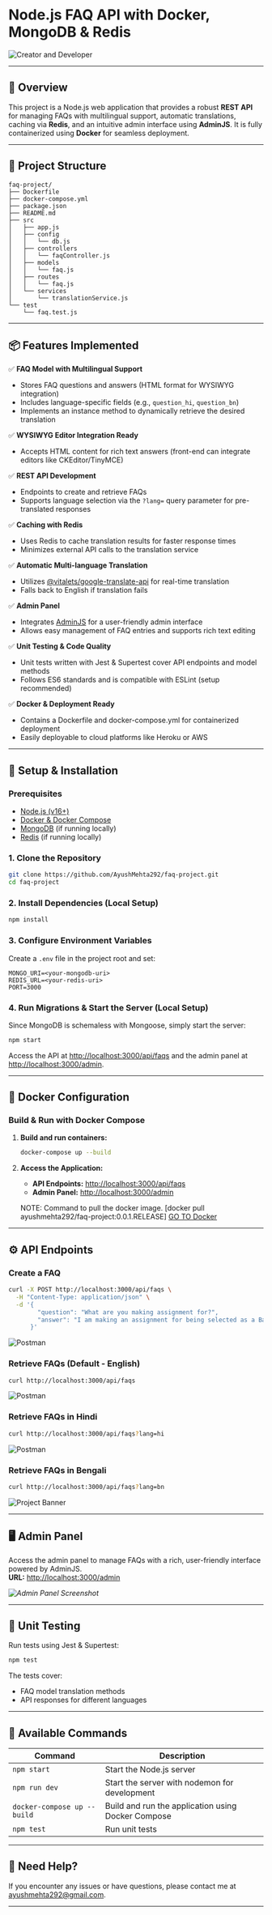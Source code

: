 # Node.js FAQ API with Docker, MongoDB & Redis

![Creator and Developer](https://avatars.githubusercontent.com/u/137374903?v=4)  

---

## 🚀 Overview
This project is a Node.js web application that provides a robust **REST API** for managing FAQs with multilingual support, automatic translations, caching via **Redis**, and an intuitive admin interface using **AdminJS**. It is fully containerized using **Docker** for seamless deployment.

---

## 📂 Project Structure
```
faq-project/
├── Dockerfile                
├── docker-compose.yml        
├── package.json             
├── README.md                 
├── src
│   ├── app.js               
│   ├── config
│   │   └── db.js             
│   ├── controllers
│   │   └── faqController.js  
│   ├── models
│   │   └── faq.js            
│   ├── routes
│   │   └── faq.js            
│   └── services
│       └── translationService.js  
└── test
    └── faq.test.js           
```

---

## 📦 Features Implemented

✅ **FAQ Model with Multilingual Support**  
   - Stores FAQ questions and answers (HTML format for WYSIWYG integration)  
   - Includes language-specific fields (e.g., `question_hi`, `question_bn`)  
   - Implements an instance method to dynamically retrieve the desired translation

✅ **WYSIWYG Editor Integration Ready**  
   - Accepts HTML content for rich text answers (front-end can integrate editors like CKEditor/TinyMCE)

✅ **REST API Development**  
   - Endpoints to create and retrieve FAQs  
   - Supports language selection via the `?lang=` query parameter for pre-translated responses

✅ **Caching with Redis**  
   - Uses Redis to cache translation results for faster response times  
   - Minimizes external API calls to the translation service

✅ **Automatic Multi-language Translation**  
   - Utilizes [@vitalets/google-translate-api](https://www.npmjs.com/package/@vitalets/google-translate-api) for real-time translation  
   - Falls back to English if translation fails

✅ **Admin Panel**  
   - Integrates [AdminJS](https://adminjs.co/) for a user-friendly admin interface  
   - Allows easy management of FAQ entries and supports rich text editing

✅ **Unit Testing & Code Quality**  
   - Unit tests written with Jest & Supertest cover API endpoints and model methods  
   - Follows ES6 standards and is compatible with ESLint (setup recommended)

✅ **Docker & Deployment Ready**  
   - Contains a Dockerfile and docker-compose.yml for containerized deployment  
   - Easily deployable to cloud platforms like Heroku or AWS

---

## 🔹 Setup & Installation

### Prerequisites
- [Node.js (v16+)](https://nodejs.org/)
- [Docker & Docker Compose](https://docs.docker.com/get-docker/)
- [MongoDB](https://www.mongodb.com/) (if running locally)
- [Redis](https://redis.io/) (if running locally)

### 1. Clone the Repository
```bash
git clone https://github.com/AyushMehta292/faq-project.git
cd faq-project
```

### 2. Install Dependencies (Local Setup)
```bash
npm install
```

### 3. Configure Environment Variables
Create a `.env` file in the project root and set:
```
MONGO_URI=<your-mongodb-uri>
REDIS_URL=<your-redis-uri>
PORT=3000
```

### 4. Run Migrations & Start the Server (Local Setup)
Since MongoDB is schemaless with Mongoose, simply start the server:
```bash
npm start
```
Access the API at [http://localhost:3000/api/faqs](http://localhost:3000/api/faqs) and the admin panel at [http://localhost:3000/admin](http://localhost:3000/admin).

---

## 🐳 Docker Configuration

### **Build & Run with Docker Compose**
1. **Build and run containers:**
   ```bash
   docker-compose up --build
   ```

2. **Access the Application:**
   - **API Endpoints:** [http://localhost:3000/api/faqs](http://localhost:3000/api/faqs)
   - **Admin Panel:** [http://localhost:3000/admin](http://localhost:3000/admin)

   NOTE: Command to pull the docker image. [docker pull ayushmehta292/faq-project:0.0.1.RELEASE] [GO TO Docker](https://hub.docker.com/r/ayushmehta292/faq-project)
---

## ⚙️ API Endpoints

### **Create a FAQ**
```bash
curl -X POST http://localhost:3000/api/faqs \
  -H "Content-Type: application/json" \
  -d '{
        "question": "What are you making assignment for?",
        "answer": "I am making an assignment for being selected as a Backend Developer at a BharatFD."
      }'
```
![Postman](./public/Screenshot%202025-02-02%20at%204.36.17 PM.png)  

### **Retrieve FAQs (Default - English)**
```bash
curl http://localhost:3000/api/faqs
```
![Postman](./public/Screenshot%202025-02-02%20at%204.40.14 PM.png)  


### **Retrieve FAQs in Hindi**
```bash
curl http://localhost:3000/api/faqs?lang=hi
```
![Postman](./public/Screenshot%202025-02-02%20at%204.42.08 PM.png)  

### **Retrieve FAQs in Bengali**
```bash
curl http://localhost:3000/api/faqs?lang=bn
```
![Project Banner](./public/Screenshot%202025-02-02%20at%204.43.01 PM.png)  

---

## 🖥️ Admin Panel
Access the admin panel to manage FAQs with a rich, user-friendly interface powered by AdminJS.  
**URL:** [http://localhost:3000/admin](http://localhost:3000/admin)

*![Admin Panel Screenshot](./public/Company.jpeg)*  

---

## 🧪 Unit Testing
Run tests using Jest & Supertest:
```bash
npm test
```
The tests cover:
- FAQ model translation methods
- API responses for different languages

---

## 📜 Available Commands

| Command                         | Description                                        |
|---------------------------------|----------------------------------------------------|
| `npm start`                     | Start the Node.js server                           |
| `npm run dev`                   | Start the server with nodemon for development      |
| `docker-compose up --build`     | Build and run the application using Docker Compose |
| `npm test`                      | Run unit tests                                     |

---

## 💬 Need Help?
If you encounter any issues or have questions, please contact me at [ayushmehta292@gmail.com](mailto:ayushmehta292@gmail.com).

---
